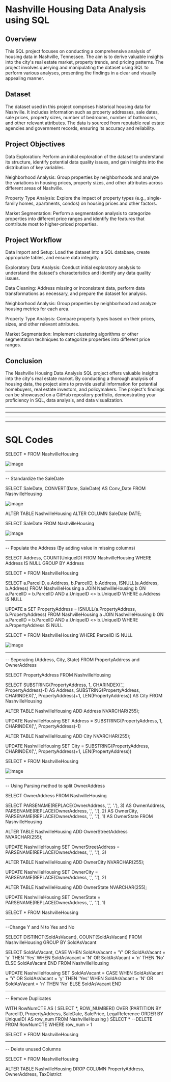 # Nashville Housing Data Analysis using SQL


## Overview

This SQL project focuses on conducting a comprehensive analysis of housing data in Nashville, Tennessee. The aim is to derive valuable insights into the city's real 
estate market, property trends, and pricing patterns. The project involves querying and manipulating the dataset using SQL to perform various analyses, presenting the 
findings in a clear and visually appealing manner.



## Dataset

The dataset used in this project comprises historical housing data for Nashville. It includes information such as property addresses, sale dates, sale prices, 
property sizes, number of bedrooms, number of bathrooms, and other relevant attributes. The data is sourced from reputable real estate agencies and government records, 
ensuring its accuracy and reliability.



## Project Objectives

Data Exploration: Perform an initial exploration of the dataset to understand its structure, identify potential data quality issues, and gain insights into the 
distribution of key variables.

Neighborhood Analysis: Group properties by neighborhoods and analyze the variations in housing prices, property sizes, and other attributes across different areas 
of Nashville.

Property Type Analysis: Explore the impact of property types (e.g., single-family homes, apartments, condos) on housing prices and other factors.

Market Segmentation: Perform a segmentation analysis to categorize properties into different price ranges and identify the features that contribute most to 
higher-priced properties.




## Project Workflow

Data Import and Setup: Load the dataset into a SQL database, create appropriate tables, and ensure data integrity.

Exploratory Data Analysis: Conduct initial exploratory analysis to understand the dataset's characteristics and identify any data quality issues.

Data Cleaning: Address missing or inconsistent data, perform data transformations as necessary, and prepare the dataset for analysis.

Neighborhood Analysis: Group properties by neighborhood and analyze housing metrics for each area.

Property Type Analysis: Compare property types based on their prices, sizes, and other relevant attributes.

Market Segmentation: Implement clustering algorithms or other segmentation techniques to categorize properties into different price ranges.




## Conclusion

The Nashville Housing Data Analysis SQL project offers valuable insights into the city's real estate market. By conducting a thorough analysis of housing data, 
the project aims to provide useful information for potential homebuyers, real estate investors, and policymakers. The project's findings can be showcased on a 
GitHub repository portfolio, demonstrating your proficiency in SQL, data analysis, and data visualization.


-------------------------------------------------------------------------------------------
-------------------------------------------------------------------------------------------
-------------------------------------------------------------------------------------------
-------------------------------------------------------------------------------------------




# SQL Codes

SELECT * FROM NashvilleHousing

![image](https://github.com/vatsal-patel-vkp/SQL-Portfolio/assets/107895872/ae29412a-b773-4916-8b3b-a43b7430f0d0)

-------------------------------------------------------------------------------------------

-- Standardize the SaleDate

SELECT SaleDate, CONVERT(Date, SaleDate) AS Conv_Date
FROM NashvilleHousing

![image](https://github.com/vatsal-patel-vkp/SQL-Portfolio/assets/107895872/5f231365-6db4-4296-b3b0-dc004e0f2d4c)


ALTER TABLE NashvilleHousing
ALTER COLUMN SaleDate DATE;

SELECT SaleDate 
FROM NashvilleHousing

![image](https://github.com/vatsal-patel-vkp/SQL-Portfolio/assets/107895872/1e55f842-1ae3-4bf5-a71a-04a80f7ea457)


-------------------------------------------------------------------------------------------


-- Populate the Address (By adding value in missing columns)

SELECT Address, COUNT(UniqueID)
FROM NashvilleHousing
WHERE Address IS NULL
GROUP BY Address

SELECT * 
FROM NashvilleHousing

SELECT a.ParcelID, a.Address, b.ParcelID, b.Address, ISNULL(a.Address, b.Address)
FROM NashvilleHousing a
JOIN NashvilleHousing b
ON a.ParcelID = b.ParcelID
AND a.UniqueID <> b.UniqueID
WHERE a.Address IS NULL


UPDATE a
SET PropertyAddress = ISNULL(a.PropertyAddress, b.PropertyAddress)
FROM NashvilleHousing a
JOIN NashvilleHousing b
ON a.ParcelID = b.ParcelID
AND a.UniqueID <> b.UniqueID
WHERE a.PropertyAddress IS NULL


SELECT *
FROM NashvilleHousing
WHERE ParcelID IS NULL

![image](https://github.com/vatsal-patel-vkp/SQL-Portfolio/assets/107895872/c85cf890-5658-484c-87f8-d9b41a75a8e7)

-------------------------------------------------------------------------------------------

-- Seperating (Address, City, State) FROM PropertyAddress and OwnerAddress

SELECT PropertyAddress
FROM NashvilleHousing

SELECT SUBSTRING(PropertyAddress, 1, CHARINDEX(',', PropertyAddress)-1) AS Address,
SUBSTRING(PropertyAddress, CHARINDEX(',', PropertyAddress)+1, LEN(PropertyAddress)) AS City
FROM NashvilleHousing

ALTER TABLE NashvilleHousing
ADD Address NVARCHAR(255);

UPDATE NashvilleHousing
SET Address = SUBSTRING(PropertyAddress, 1, CHARINDEX(',', PropertyAddress)-1)

ALTER TABLE NashvilleHousing
ADD City NVARCHAR(255);

UPDATE NashvilleHousing
SET City = SUBSTRING(PropertyAddress, CHARINDEX(',', PropertyAddress)+1, LEN(PropertyAddress))

SELECT * 
FROM NashvilleHousing

![image](https://github.com/vatsal-patel-vkp/SQL-Portfolio/assets/107895872/97f309c0-301d-419e-8a75-068b70212425)


-------------------------------------------------------------------------------------------


-- Using Parsing method to split OwnerAddress 

SELECT OwnerAddress
FROM NashvilleHousing

SELECT 
PARSENAME(REPLACE(OwnerAddress, ',', '.'), 3) AS OwnerAddress,
PARSENAME(REPLACE(OwnerAddress, ',', '.'), 2) AS OwnerCity,
PARSENAME(REPLACE(OwnerAddress, ',', '.'), 1) AS OwnerState
FROM NashvilleHousing


ALTER TABLE NashvilleHousing
ADD OwnerStreetAddress NVARCHAR(255);

UPDATE NashvilleHousing
SET OwnerStreetAddress = PARSENAME(REPLACE(OwnerAddress, ',', '.'), 3)


ALTER TABLE NashvilleHousing
ADD OwnerCity NVARCHAR(255);

UPDATE NashvilleHousing
SET OwnerCity = PARSENAME(REPLACE(OwnerAddress, ',', '.'), 2)


ALTER TABLE NashvilleHousing
ADD OwnerState NVARCHAR(255);

UPDATE NashvilleHousing
SET OwnerState = PARSENAME(REPLACE(OwnerAddress, ',', '.'), 1)

SELECT * 
FROM NashvilleHousing


-------------------------------------------------------------------------------------------


--Change Y and N to Yes and No

SELECT DISTINCT(SoldAsVacant), COUNT(SoldAsVacant)
FROM NashvilleHousing
GROUP BY SoldAsVacant


SELECT SoldAsVacant,
	CASE WHEN SoldAsVacant = 'Y' OR SoldAsVacant = 'y' THEN 'Yes'
		 WHEN SoldAsVacant =  'N' OR SoldAsVacant = 'n' THEN 'No'
		 ELSE SoldAsVacant
	END
FROM NashvilleHousing


UPDATE NashvilleHousing
SET SoldAsVacant = CASE WHEN SoldAsVacant = 'Y' OR SoldAsVacant = 'y' THEN 'Yes'
						 WHEN SoldAsVacant =  'N' OR SoldAsVacant = 'n' THEN 'No'
						 ELSE SoldAsVacant
				   END





-------------------------------------------------------------------------------------------


-- Remove Duplicates

WITH RowNumCTE AS (
	SELECT *,
	ROW_NUMBER() OVER (PARTITION BY ParcelID,
									PropertyAddress,
									SaleDate,
									SalePrice,
									LegalReference
									ORDER BY UniqueID) AS row_num
	FROM NashvilleHousing
)
SELECT * 
--DELETE
FROM RowNumCTE
WHERE row_num > 1


SELECT *
FROM NashvilleHousing


-------------------------------------------------------------------------------------------

-- Delete unused Columns

SELECT * 
FROM NashvilleHousing

ALTER TABLE NashvilleHousing
DROP COLUMN PropertyAddress, OwnerAddress, TaxDistrict

